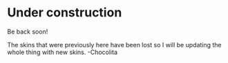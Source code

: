 # Under construction
Be back soon!



The skins that were previously here have been lost so I will be updating the whole thing with new skins.
-Chocolita
